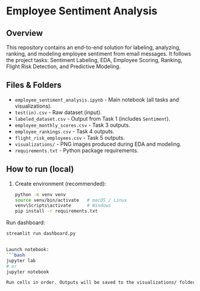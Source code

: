# Employee Sentiment Analysis

## Overview
This repository contains an end-to-end solution for labeling, analyzing, ranking, and modeling employee sentiment from email messages. It follows the project tasks: Sentiment Labeling, EDA, Employee Scoring, Ranking, Flight Risk Detection, and Predictive Modeling.

## Files & Folders
- `employee_sentiment_analysis.ipynb` - Main notebook (all tasks and visualizations).
- `test(in).csv` - Raw dataset (input).
- `labeled_dataset.csv` - Output from Task 1 (includes `Sentiment`).
- `employee_monthly_scores.csv` - Task 3 outputs.
- `employee_rankings.csv` - Task 4 outputs.
- `flight_risk_employees.csv` - Task 5 outputs.
- `visualizations/` - PNG images produced during EDA and modeling.
- `requirements.txt` - Python package requirements.

## How to run (local)
1. Create environment (recommended):
   ```bash
   python -m venv venv
   source venv/bin/activate   # macOS / Linux
   venv\Scripts\activate      # Windows
   pip install -r requirements.txt

Run dashboard:
```bash
streamlit run dashboard.py


Launch notebook:
```bash
jupyter lab
# or
jupyter notebook

Run cells in order. Outputs will be saved to the visualizations/ folder and CSV files in repo root.

